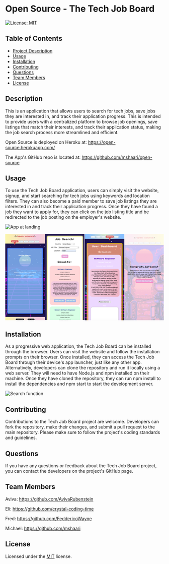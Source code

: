 # Open Source - The Tech Job Board

[![License: MIT](https://img.shields.io/badge/License-MIT-yellow.svg)](https://opensource.org/licenses/MIT)
    
## Table of Contents
- [Project Description](#description)
- [Usage](#usage)
- [Installation](#installation)
- [Contributing](#contributing)
- [Questions](#questions)
- [Team Members](#team-members)
- [License](#license)

## Description 
This is an application that allows users to search for tech jobs, save jobs they are interested in, and track their application progress. This is intended to provide users with a centralized platform to browse job openings, save listings that match their interests, and track their application status, making the job search process more streamlined and efficient.


Open Source is deployed on Heroku at: https://open-source.herokuapp.com/

The App's GitHub repo is located at: https://github.com/mshaari/open-source

## Usage
To use the Tech Job Board application, users can simply visit the website, signup, and start searching for tech jobs using keywords and location filters. They can also become a paid member to save job listings they are interested in and track their application progress. Once they have found a job they want to apply for, they can click on the job listing title and be redirected to the job posting on the employer's website.

![App at landing](assets/registered-user-navigation.gif)

![Mobil view](assets/mobile-screenshots.png)



## Installation
As a progressive web application, the Tech Job Board can be installed through the browser. Users can visit the website and follow the installation prompts on their browser. Once installed, they can access the Tech Job Board through their device's app launcher, just like any other app.
Alternatively, developers can clone the repository and run it locally using a web server. They will need to have Node.js and npm installed on their machine. Once they have cloned the repository, they can run npm install to install the dependencies and npm start to start the development server.

![Search function](assets/registered-user-search.gif)

## Contributing
Contributions to the Tech Job Board project are welcome. Developers can fork the repository, make their changes, and submit a pull request to the main repository. Please make sure to follow the project's coding standards and guidelines.


## Questions
If you have any questions or feedback about the Tech Job Board project, you can contact the developers on the project's GitHub page.

## Team Members
 Aviva: https://github.com/AvivaRubenstein

 Eli: https://github.com/crystal-coding-time

 Fred: https://github.com/FeddericoWayne

 Michael: https://github.com/mshaari


## License
Licensed under the [MIT](https://choosealicense.com/licenses/mit/) license.